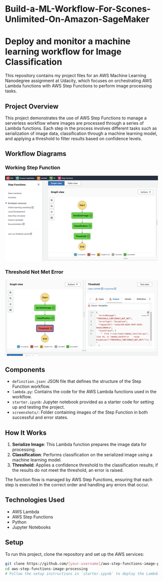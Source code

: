 # Build-a-ML-Workflow-For-Scones-Unlimited-On-Amazon-SageMaker

# Deploy and monitor a machine learning workflow for Image Classification
This repository contains my project files for an AWS Machine Learning Nanodegree assignment at Udacity, which focuses on orchestrating AWS Lambda functions with AWS Step Functions to perform image processing tasks.

## Project Overview

This project demonstrates the use of AWS Step Functions to manage a serverless workflow where images are processed through a series of Lambda functions. Each step in the process involves different tasks such as serialization of image data, classification through a machine learning model, and applying a threshold to filter results based on confidence levels.

## Workflow Diagrams

### Working Step Function
![Working Step Function](screenshots/workingStepFunction.png)

### Threshold Not Met Error
![Threshold Not Met Error](screenshots/thresholdNotMet.png)

## Components

- `definition.json`: JSON file that defines the structure of the Step Function workflow.
- `lambda.py`: Contains the code for the AWS Lambda functions used in the workflow.
- `starter.ipynb`: Jupyter notebook provided as a starter code for setting up and testing the project.
- `screenshots/`: Folder containing images of the Step Function in both successful and error states.

## How It Works

1. **Serialize Image**: This Lambda function prepares the image data for processing.
2. **Classification**: Performs classification on the serialized image using a machine learning model.
3. **Threshold**: Applies a confidence threshold to the classification results; if the results do not meet the threshold, an error is raised.

The function flow is managed by AWS Step Functions, ensuring that each step is executed in the correct order and handling any errors that occur.

## Technologies Used

- AWS Lambda
- AWS Step Functions
- Python
- Jupyter Notebooks

## Setup

To run this project, clone the repository and set up the AWS services:

```bash
git clone https://github.com/[your-username]/aws-step-functions-image-processing.git
cd aws-step-functions-image-processing
# Follow the setup instructions in `starter.ipynb` to deploy the Lambda functions and create the Step Function.
